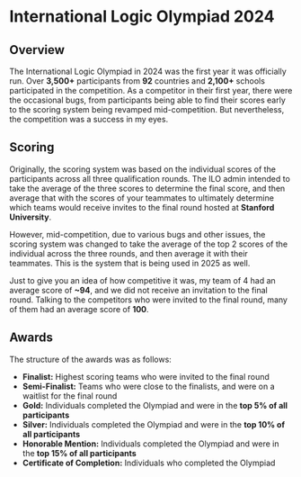 # International Logic Olympiad 2024
## Overview
The International Logic Olympiad in 2024 was the first year it was officially run.
Over **3,500+** participants from **92**
countries and **2,100+** schools participated in the competition. As a competitor in their first year,
there were the occasional bugs, from participants being able to find their scores early to the scoring system being revamped mid-competition.
But nevertheless, the competition was a success in my eyes.

## Scoring
Originally, the scoring system was based on the individual scores of the participants across all three qualification rounds.
The ILO admin intended to take the average of the three scores to determine the final score, and then average that with the scores of your teammates
to ultimately determine which teams would receive invites to the final round hosted at **Stanford University**. 

However, mid-competition, due to various bugs and other issues, the scoring system was changed to take the average 
of the top 2 scores of the individual across the three rounds, and then average it with their teammates. This is the system that is being used in 2025 as well. 

Just to give you an idea of how competitive it was, my team of 4 had an average score of **~94**,
and we did not receive an invitation to the final round.
Talking to the competitors who were invited to the final round, many of them had an average score of **100**. 

## Awards
The structure of the awards was as follows:
- **Finalist:** Highest scoring teams who were invited to the final round
- **Semi-Finalist:** Teams who were close to the finalists, and were on a waitlist for the final round
- **Gold:** Individuals completed the Olympiad and were in the **top 5% of all participants**
- **Silver:** Individuals completed the Olympiad and were in the **top 10% of all participants**
- **Honorable Mention:** Individuals completed the Olympiad and were in the **top 15% of all participants**
- **Certificate of Completion:** Individuals who completed the Olympiad